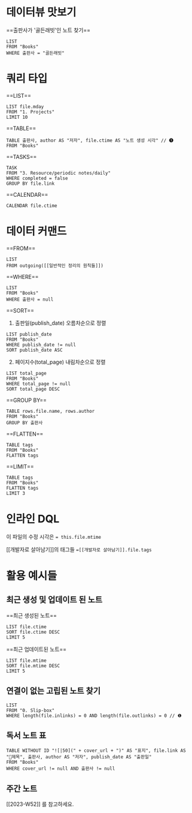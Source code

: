 # 데이터뷰 맛보기

==출판사가 '골든래빗'인 노트 찾기==
```dataview
LIST
FROM "Books"
WHERE 출판사 = "골든래빗"
```

# 쿼리 타입
==LIST==
```dataview
LIST file.mday
FROM "1. Projects"
LIMIT 10
```

==TABLE==
```dataview
TABLE 출판사, author AS "저자", file.ctime AS "노트 생성 시각" // ➊
FROM "Books"
```


==TASKS==
```dataview
TASK 
FROM "3. Resource/periodic notes/daily"
WHERE completed = false
GROUP BY file.link
```

==CALENDAR==
```dataview
CALENDAR file.ctime
```

# 데이터 커맨드

==FROM==
```dataview
LIST
FROM outgoing([[일반적인 정리의 원칙들]])
```

==WHERE==
```dataview
LIST
FROM "Books"
WHERE 출판사 = null
```

==SORT==
1. 출판일(publish_date) 오름차순으로 정렬
```dataview
LIST publish_date
FROM "Books"
WHERE publish_date != null
SORT publish_date ASC
```
2. 페이지수(total_page) 내림차순으로 정렬
```dataview
LIST total_page
FROM "Books"
WHERE total_page != null
SORT total_page DESC
```

==GROUP BY==
```dataview
TABLE rows.file.name, rows.author
FROM "Books"
GROUP BY 출판사
```

==FLATTEN==
```dataview
TABLE tags
FROM "Books"
FLATTEN tags
```


==LIMIT==
```dataview
TABLE tags
FROM "Books"
FLATTEN tags
LIMIT 3
```


# 인라인 DQL

이 파일의 수정 시각은 `= this.file.mtime`

[[개발자로 살아남기]]의 태그들
`=[[개발자로 살아남기]].file.tags`


# 활용 예시들
## 최근 생성 및 업데이트 된 노트
==최근 생성된 노트==
```dataview
LIST file.ctime
SORT file.ctime DESC
LIMIT 5
```
==최근 업데이트된 노트==
```dataview
LIST file.mtime
SORT file.mtime DESC
LIMIT 5
```

## 연결이 없는 고립된 노트 찾기
```dataview
LIST
FROM "0. Slip-box"
WHERE length(file.inlinks) = 0 AND length(file.outlinks) = 0 // ❶
```

## 독서 노트 표

```dataview
TABLE WITHOUT ID "![|50](" + cover_url + ")" AS "표지", file.link AS "제목", 출판사, author AS "저자", publish_date AS "출판일"
FROM "Books"
WHERE cover_url != null AND 출판사 != null
```

## 주간 노트
[[2023-W52]] 를 참고하세요.
